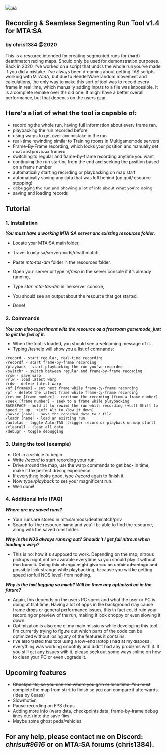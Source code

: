 <a href='https://lua.org' target="_blank"><img alt='lua' src='https://img.shields.io/badge/mom_i made it in lua-100000?style=plastic&logo=lua&logoColor=white&labelColor=5C5C5C&color=5E56FF'/></a>

## Recording & Seamless Segmenting Run Tool v1.4 for MTA:SA
### by chris1384 @2020

This is a resource intended for creating segmented runs for (hard) deathmatch racing maps. Should only be used for demonstration purposes.
Back in 2020, I've worked on a script that undos the whole run you've made if you did a mistake. I've always been dreaming about getting TAS scripts working with MTA:SA, but due to RenderWare random movement and calculations, the only way to make this sort of tool was to record every frame in real time, which manually adding inputs to a file was impossible.
It is a complete remake over the old one. It might have a better overall performance, but that depends on the users gear.

## Here's a list of what the tool is capable of:
- recording the whole run, having full information about every frame ran.
- playbacking the run recorded before
- using warps to get over any mistake in the run
- real-time rewinding similar to Training rooms in Multigamemode servers
- Frame-By-Frame recording, which locks your position and manually set next and previous frames
- switching to regular and frame-by-frame recording anytime you want
- continuing the run starting from the end and seeking the position based on a frame number
- automatically starting recording or playbacking on map start
- automatically saving any data that was left behind (on quit/resource stopping)
- debugging the run and showing a lot of info about what you're doing
- saving and loading records

## Tutorial
### 1. Installation
***You must have a working MTA:SA server and existing resources folder.***
- Locate your MTA:SA main folder,
- Travel to mta:sa/server/mods/deathmatch,
- Paste *mta-tas-dm* folder in the resources folder,
- Open your server or type *refresh* in the server console if it's already running,
- Type *start mta-tas-dm* in the server console,
- You should see an output about the resource that got started.

- Done!

### 2. Commands
***You can also experiment with the resource on a freeroam gamemode, just to get the feel of it.***
- When the tool is loaded, you should see a welcoming message of it.
- Typing /tashelp will show you a list of commands:
```
/record - start regular, real-time recording
/recordf - start frame-by-frame recording
/playback - start playbacking the run you've recorded
/switchr - switch between regular and frame-by-frame recording
/rsw - save warp
/rlw - load latest warp
/rdw - delete latest warp
/nf [frames] - set next frame while frame-by-frame recording
/pf - delete the latest frame while frame-by-frame recording
/resume [frame number] - continue the recording (from a frame number)
/seek [frame number] - seek to a frame while playbacking
BACKSPACE - hold it to rewind the run while recording (+Left Shift to speed it up | +Left Alt to slow it down)
/saver [name] - save the recorded data to a file
/loadr [name] - load an existing run
/autotas - toggle Auto-TAS (trigger record or playback on map start)
/clearall - clear all data
/debugr - toggle debugging
```

### 3. Using the tool (example)
- Get in a vehicle to begin
- Write */record* to start recording your run.
- Drive around the map, use the warp commands to get back in time, make it the perfect driving experience.
- If everything looks good, type */record* again to finish it.
- Now type */playback* to see your magnificent run.
- Well done!

### 4. Additional Info (FAQ)
***Where are my saved runs?***
- Your runs are stored in mta:sa/mods/deathmatch/priv
- Search for the resource name and you'll be able to find the resource, along with the saved runs folder.

***Why is the NOS always running out? Shouldn't I get full nitrous when loading a warp?***
- This is not how it's supposed to work. Depending on the map, nitrous pickups might not be available everytime so you should play it without that benefit.
Doing this change might give you an unfair advantage and possibly look strange while playbacking, because you will be getting speed (or full NOS level) from nothing.

***Why is the tool lagging so much? Will be there any optimization in the future?***
- Again, this depends on the users PC specs and what the user or PC is doing at that time. Having a lot of apps in the background may cause frame drops or general performance issues, this in fact could ruin your recording or preview of the run, making it look choppy or even slowing it down.
- Optimization is also one of my main missions while developing this tool. I'm currently trying to figure out which parts of the code can be optimized without losing any of the features it contains.
- I've also tested this tool using a low-end laptop I had at my disposal, everything was working smoothly and didn't had any problems with it. If you still get any issues with it, please seek out some ways online on how to clean your PC or even upgrade it.

## Upcoming features
- ~~Checkpoints, so you can see where you gain or lose time. You must complete the map from start to finish so you can compare it afterwards.~~ (idea by Geass)
- Slowmotion
- Pause recording on FPS drops
- Adding more info (warp data, checkpoints data, frame-by-frame debug lines etc.) into the save files
- Maybe some ghost peds/vehicles

## For any help, please contact me on Discord: *chrisu#9616* or on MTA:SA forums (chris1384).
